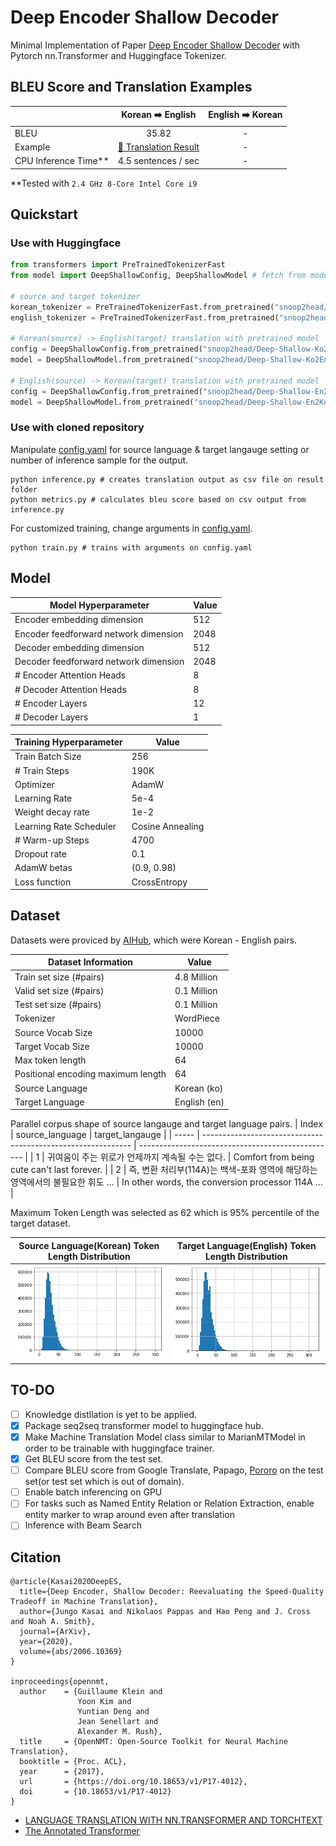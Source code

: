 # Deep Encoder Shallow Decoder

Minimal Implementation of Paper [Deep Encoder Shallow Decoder](https://arxiv.org/abs/2006.10369) with Pytorch nn.Transformer and Huggingface Tokenizer.

## BLEU Score and Translation Examples

|                        |                                                        Korean ➡️ English                                                        | English ➡️ Korean |
| ---------------------- | :-----------------------------------------------------------------------------------------------------------------------------: | :---------------: |
| BLEU                   |                                                              35.82                                                              |         -         |
| Example                | [🔗 Translation Result](https://docs.google.com/spreadsheets/d/1IqEuRuEpphPEX3ni1m0EwqYuOU4E4t4-jC6uullpJhE/edit#gid=204599913) |         -         |
| CPU Inference Time\*\* |                                                       4.5 sentences / sec                                                       |         -         |

\*\*Tested with `2.4 GHz 8-Core Intel Core i9`

## Quickstart

### Use with Huggingface

```python
from transformers import PreTrainedTokenizerFast
from model import DeepShallowConfig, DeepShallowModel # fetch from model.py file

# source and target tokenizer
korean_tokenizer = PreTrainedTokenizerFast.from_pretrained("snoop2head/Deep-Shallow-Ko")
english_tokenizer = PreTrainedTokenizerFast.from_pretrained("snoop2head/Deep-Shallow-En")

# Korean(source) -> English(target) translation with pretrained model
config = DeepShallowConfig.from_pretrained("snoop2head/Deep-Shallow-Ko2En")
model = DeepShallowModel.from_pretrained("snoop2head/Deep-Shallow-Ko2En", config=config)

# English(source) -> Korean(target) translation with pretrained model
config = DeepShallowConfig.from_pretrained("snoop2head/Deep-Shallow-En2Ko")
model = DeepShallowModel.from_pretrained("snoop2head/Deep-Shallow-En2Ko", config=config)
```

### Use with cloned repository

Manipulate [config.yaml](https://github.com/snoop2head/Deep-Encoder-Shallow-Decoder/blob/main/config.yaml) for source language & target langauge setting or number of inference sample for the output.

```shell
python inference.py # creates translation output as csv file on result folder
python metrics.py # calculates bleu score based on csv output from inference.py
```

For customized training, change arguments in [config.yaml](https://github.com/snoop2head/Deep-Encoder-Shallow-Decoder/blob/main/config.yaml).

```shell
python train.py # trains with arguments on config.yaml
```

## Model

| Model Hyperparameter                  | Value |
| ------------------------------------- | ----- |
| Encoder embedding dimension           | 512   |
| Encoder feedforward network dimension | 2048  |
| Decoder embedding dimension           | 512   |
| Decoder feedforward network dimension | 2048  |
| # Encoder Attention Heads             | 8     |
| # Decoder Attention Heads             | 8     |
| # Encoder Layers                      | 12    |
| # Decoder Layers                      | 1     |

| Training Hyperparameter | Value            |
| ----------------------- | ---------------- |
| Train Batch Size        | 256              |
| # Train Steps           | 190K             |
| Optimizer               | AdamW            |
| Learning Rate           | 5e-4             |
| Weight decay rate       | 1e-2             |
| Learning Rate Scheduler | Cosine Annealing |
| # Warm-up Steps         | 4700             |
| Dropout rate            | 0.1              |
| AdamW betas             | (0.9, 0.98)      |
| Loss function           | CrossEntropy     |

## Dataset

Datasets were proviced by [AIHub](https://aihub.or.kr/aihub-data/natural-language/about), which were Korean - English pairs.

| Dataset Information                | Value        |
| ---------------------------------- | ------------ |
| Train set size (#pairs)            | 4.8 Million  |
| Valid set size (#pairs)            | 0.1 Million  |
| Test set size (#pairs)             | 0.1 Million  |
| Tokenizer                          | WordPiece    |
| Source Vocab Size                  | 10000        |
| Target Vocab Size                  | 10000        |
| Max token length                   | 64           |
| Positional encoding maximum length | 64           |
| Source Language                    | Korean (ko)  |
| Target Language                    | English (en) |

Parallel corpus shape of source langauge and target language pairs.
| Index | source_language | target_langauge |
| ----- | ------------------------------------------------------------ | ------------------------------------------------- |
| 1 | 귀여움이 주는 위로가 언제까지 계속될 수는 없다. | Comfort from being cute can't last forever. |
| 2 | 즉, 변환 처리부(114A)는 백색-포화 영역에 해당하는 영역에서의 불필요한 휘도 ... | In other words, the conversion processor 114A ... |

Maximum Token Length was selected as 62 which is 95% percentile of the target dataset.

| Source Language(Korean) Token Length Distribution      | Target Language(English) Token Length Distribution       |
| ------------------------------------------------------ | -------------------------------------------------------- |
| ![korean-distribution](assets/korean-distribution.png) | ![english-distribution](assets/english-distribution.png) |

## TO-DO

- [ ] Knowledge distllation is yet to be applied.
- [x] Package seq2seq transformer model to huggingface hub.
- [x] Make Machine Translation Model class similar to MarianMTModel in order to be trainable with huggingface trainer.
- [x] Get BLEU score from the test set.
- [ ] Compare BLEU score from Google Translate, Papago, [Pororo](https://kakaobrain.github.io/pororo/seq2seq/mt.html) on the test set(or test set which is out of domain).
- [ ] Enable batch inferencing on GPU
- [ ] For tasks such as Named Entity Relation or Relation Extraction, enable entity marker to wrap around even after translation
- [ ] Inference with Beam Search

## Citation

```
@article{Kasai2020DeepES,
  title={Deep Encoder, Shallow Decoder: Reevaluating the Speed-Quality Tradeoff in Machine Translation},
  author={Jungo Kasai and Nikolaos Pappas and Hao Peng and J. Cross and Noah A. Smith},
  journal={ArXiv},
  year={2020},
  volume={abs/2006.10369}
}

inproceedings{opennmt,
  author    = {Guillaume Klein and
               Yoon Kim and
               Yuntian Deng and
               Jean Senellart and
               Alexander M. Rush},
  title     = {OpenNMT: Open-Source Toolkit for Neural Machine Translation},
  booktitle = {Proc. ACL},
  year      = {2017},
  url       = {https://doi.org/10.18653/v1/P17-4012},
  doi       = {10.18653/v1/P17-4012}
}
```

- [LANGUAGE TRANSLATION WITH NN.TRANSFORMER AND TORCHTEXT](https://pytorch.org/tutorials/beginner/translation_transformer.html)
- [The Annotated Transformer](https://nlp.seas.harvard.edu/2018/04/03/attention.html)
